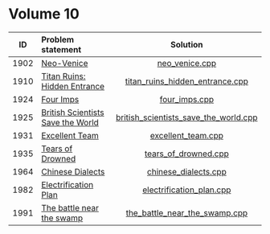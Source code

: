 # Volume 10

|  ID  |           Problem statement           |                 Solution                  |
|:----:|:--------------------------------------|:-----------------------------------------:|
| 1902 | [Neo-Venice][]                        | [neo_venice.cpp][]                        |
| 1910 | [Titan Ruins: Hidden Entrance][]      | [titan_ruins_hidden_entrance.cpp][]       |
| 1924 | [Four Imps][]                         | [four_imps.cpp][]                         |
| 1925 | [British Scientists Save the World][] | [british_scientists_save_the_world.cpp][] |
| 1931 | [Excellent Team][]                    | [excellent_team.cpp][]                    |
| 1935 | [Tears of Drowned][]                  | [tears_of_drowned.cpp][]                  |
| 1964 | [Chinese Dialects][]                  | [chinese_dialects.cpp][]                  |
| 1982 | [Electrification Plan][]              | [electrification_plan.cpp][]              |
| 1991 | [The battle near the swamp][]         | [the_battle_near_the_swamp.cpp][]         |

[Neo-Venice]:                        http://acm.timus.ru/problem.aspx?space=1&num=1902
[Titan Ruins: Hidden Entrance]:      http://acm.timus.ru/problem.aspx?space=1&num=1910
[Four Imps]:                         http://acm.timus.ru/problem.aspx?space=1&num=1924
[British Scientists Save the World]: http://acm.timus.ru/problem.aspx?space=1&num=1925
[Excellent Team]:                    http://acm.timus.ru/problem.aspx?space=1&num=1931
[Tears of Drowned]:                  http://acm.timus.ru/problem.aspx?space=1&num=1935
[Chinese Dialects]:                  http://acm.timus.ru/problem.aspx?space=1&num=1964
[Electrification Plan]:              http://acm.timus.ru/problem.aspx?space=1&num=1982
[The battle near the swamp]:         http://acm.timus.ru/problem.aspx?space=1&num=1991

[neo_venice.cpp]:                        neo_venice.cpp
[titan_ruins_hidden_entrance.cpp]:       titan_ruins_hidden_entrance.cpp
[four_imps.cpp]:                         four_imps.cpp
[british_scientists_save_the_world.cpp]: british_scientists_save_the_world.cpp
[excellent_team.cpp]:                    excellent_team.cpp
[tears_of_drowned.cpp]:                  tears_of_drowned.cpp
[chinese_dialects.cpp]:                  chinese_dialects.cpp
[electrification_plan.cpp]:              electrification_plan.cpp
[the_battle_near_the_swamp.cpp]:         the_battle_near_the_swamp.cpp
